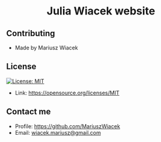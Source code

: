 
  
  # <p align="center">Julia Wiacek website</p>
 
  ## Contributing
  * Made by Mariusz Wiacek
  ## License
  [![License: MIT](https://img.shields.io/badge/License-MIT-yellow.svg)](https://opensource.org/licenses/MIT) 
  * Link: https://opensource.org/licenses/MIT
  ## Contact me
  * Profile: https://github.com/MariuszWiacek
  * Email: wiacek.mariusz@gmail.com 
